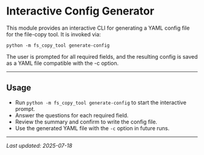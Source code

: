 # Interactive Config Generator

This module provides an interactive CLI for generating a YAML config file for the file-copy tool. It is invoked via:

    python -m fs_copy_tool generate-config

The user is prompted for all required fields, and the resulting config is saved as a YAML file compatible with the -c option.

---

## Usage
- Run `python -m fs_copy_tool generate-config` to start the interactive prompt.
- Answer the questions for each required field.
- Review the summary and confirm to write the config file.
- Use the generated YAML file with the `-c` option in future runs.

---

*Last updated: 2025-07-18*
